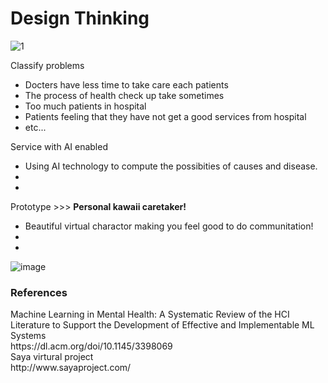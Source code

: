 <h1>Design Thinking</h1>

![1](https://user-images.githubusercontent.com/5312356/121019673-da509480-c7c9-11eb-929e-1417ef97b56e.jpg)

Classify problems
- Docters have less time to take care each patients
- The process of health check up take sometimes
- Too much patients in hospital
- Patients feeling that they have not get a good services from hospital
- etc...

Service with AI enabled
- Using AI technology to compute the possibities of causes and disease.
- 
- 

Prototype >>> <b>Personal kawaii caretaker!</b>
- Beautiful virtual charactor making you feel good to do communitation! 
-
-
![image](https://user-images.githubusercontent.com/5312356/121022002-256ba700-c7cc-11eb-9956-3490b8657a0b.png)

<h3>References</h3>
Machine Learning in Mental Health: A Systematic Review of the HCI Literature to Support the Development of Effective and Implementable ML Systems <br/>
https://dl.acm.org/doi/10.1145/3398069 <br/>
Saya virtural project <br/>
http://www.sayaproject.com/ <br/>
